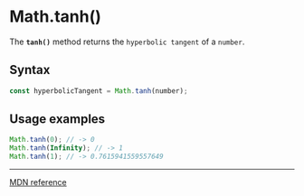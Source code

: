 # Math.tanh()

The **`tanh()`** method returns the `hyperbolic tangent` of a `number`.

## Syntax

```js
const hyperbolicTangent = Math.tanh(number);
```

## Usage examples

```js
Math.tanh(0); // -> 0
Math.tanh(Infinity); // -> 1
Math.tanh(1); // -> 0.7615941559557649
```

---

[MDN reference](https://developer.mozilla.org/en-US/docs/Web/JavaScript/Reference/Global_Objects/Math/tanh)

